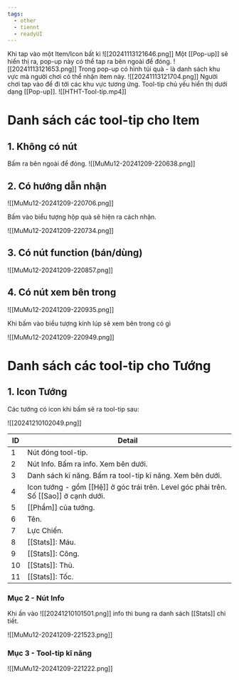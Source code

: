 ```yaml
---
tags:
  - other
  - tiennt
  - readyUI
---
```

Khi tap vào một Item/Icon bất kì
![[20241113121646.png]]
Một [[Pop-up]] sẽ hiển thị ra, pop-up này có thể tap ra bên ngoài để đóng.
![[20241113121653.png]]
Trong pop-up có hình túi quà - là danh sách khu vực mà người chơi có thể nhận item này.
![[20241113121704.png]]
Người chơi tap vào để đi tới các khu vực tương ứng.
Tool-tip chủ yếu hiển thị dưới dạng [[Pop-up]]. 
![[HTHT-Tool-tip.mp4]]

# Danh sách các tool-tip cho Item
## 1. Không có nút
Bấm ra bên ngoài để đóng.
![[MuMu12-20241209-220638.png]]

## 2. Có hướng dẫn nhận

![[MuMu12-20241209-220706.png]]

Bấm vào biểu tượng hộp quà sẽ hiện ra cách nhận.

![[MuMu12-20241209-220734.png]]

## 3. Có nút function (bán/dùng)

![[MuMu12-20241209-220857.png]]

## 4. Có nút xem bên trong

![[MuMu12-20241209-220935.png]]

Khi bấm vào biểu tượng kính lúp sẽ xem bên trong có gì

![[MuMu12-20241209-220949.png]]

# Danh sách các tool-tip cho Tướng
## 1. Icon Tướng
Các tướng có icon khi bấm sẽ ra tool-tip sau:

![[20241210102049.png]]

| ID  | Detail                                                                                |
| --- | ------------------------------------------------------------------------------------- |
| 1   | Nút đóng tool-tip.                                                                    |
| 2   | Nút Info. Bấm ra info. Xem bên dưới.                                                  |
| 3   | Danh sách kĩ năng. Bấm ra tool-tip kĩ năng. Xem bên dưới.                             |
| 4   | Icon tướng - gồm [[Hệ]] ở góc trái trên. Level góc phải trên. Số [[Sao]] ở cạnh dưới. |
| 5   | [[Phẩm]] của tướng.                                                                   |
| 6   | Tên.                                                                                  |
| 7   | Lực Chiến.                                                                            |
| 8   | [[Stats]]: Máu.                                                                       |
| 9   | [[Stats]]: Công.                                                                      |
| 10  | [[Stats]]: Thủ.                                                                       |
| 11  | [[Stats]]: Tốc.                                                                       |

### Mục 2 - Nút Info
Khi ấn vào ![[20241210101501.png]] info thì bung ra danh sách [[Stats]] chi tiết.

![[MuMu12-20241209-221523.png]]

### Mục 3 - Tool-tip kĩ năng

![[MuMu12-20241209-221222.png]]

